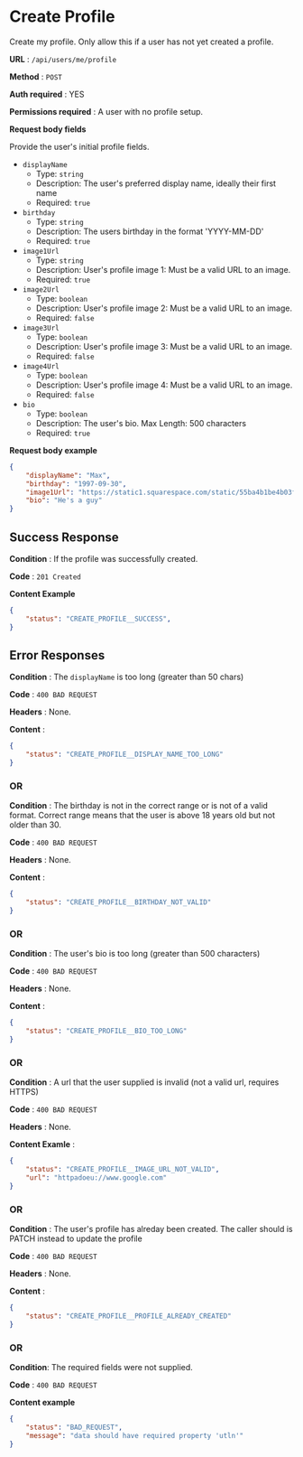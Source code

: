 # Create Profile

Create my profile. Only allow this if a user has not yet created a profile.

**URL** : `/api/users/me/profile`

**Method** : `POST`

**Auth required** : YES

**Permissions required** : A user with no profile setup.

**Request body fields**

Provide the user's initial profile fields.

* `displayName`
  * Type: `string`
  * Description: The user's preferred display name, ideally their first name
  * Required: `true`
* `birthday`
  * Type: `string`
  * Description: The users birthday in the format 'YYYY-MM-DD'
  * Required: `true`
* `image1Url`
  * Type: `string`
  * Description: User's profile image 1: Must be a valid URL to an image.
  * Required: `true`
* `image2Url`
  * Type: `boolean`
  * Description: User's profile image 2: Must be a valid URL to an image.
  * Required: `false`
* `image3Url`
  * Type: `boolean`
  * Description: User's profile image 3: Must be a valid URL to an image.
  * Required: `false`
* `image4Url`
  * Type: `boolean`
  * Description: User's profile image 4: Must be a valid URL to an image.
  * Required: `false`
* `bio`
  * Type: `boolean`
  * Description: The user's bio. Max Length: 500 characters
  * Required: `true`

**Request body example**

```json
{
    "displayName": "Max",
    "birthday": "1997-09-30",
    "image1Url": "https://static1.squarespace.com/static/55ba4b1be4b03f052fff1bf7/t/5a0a3ba04192029150cb2aeb/1510620084146/bubs-max.jpg?format=1000w",
    "bio": "He's a guy"
}
```

## Success Response

**Condition** : If the profile was successfully created.

**Code** : `201 Created`

**Content Example**

```json
{
    "status": "CREATE_PROFILE__SUCCESS",
}
```


## Error Responses

**Condition** : The `displayName` is too long (greater than 50 chars)

**Code** : `400 BAD REQUEST`

**Headers** : None.

**Content** :
```json
{
    "status": "CREATE_PROFILE__DISPLAY_NAME_TOO_LONG"
}
```

### OR

**Condition** : The birthday is not in the correct range or is not of a valid format. Correct range means that the user is above 18 years old but not older than 30.

**Code** : `400 BAD REQUEST`

**Headers** : None.

**Content** :
```json
{
    "status": "CREATE_PROFILE__BIRTHDAY_NOT_VALID"
}
```

### OR

**Condition** : The user's bio is too long (greater than 500 characters)

**Code** : `400 BAD REQUEST`

**Headers** : None.

**Content** :
```json
{
    "status": "CREATE_PROFILE__BIO_TOO_LONG"
}
```

### OR

**Condition** : A url that the user supplied is invalid (not a valid url, requires HTTPS)

**Code** : `400 BAD REQUEST`

**Headers** : None.

**Content Examle** :
```json
{
    "status": "CREATE_PROFILE__IMAGE_URL_NOT_VALID",
    "url": "httpadoeu://www.google.com"
}
```

### OR

**Condition** : The user's profile has alreday been created. The caller should is PATCH instead to update the profile

**Code** : `400 BAD REQUEST`

**Headers** : None.

**Content** :
```json
{
    "status": "CREATE_PROFILE__PROFILE_ALREADY_CREATED"
}
```

### OR

**Condition**: The required fields were not supplied.

**Code** : `400 BAD REQUEST`

**Content example**

```json
{
    "status": "BAD_REQUEST",
    "message": "data should have required property 'utln'"
}
```
